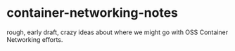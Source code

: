 # container-networking-notes

rough, early draft, crazy ideas about where we might go with OSS Container Networking efforts.
